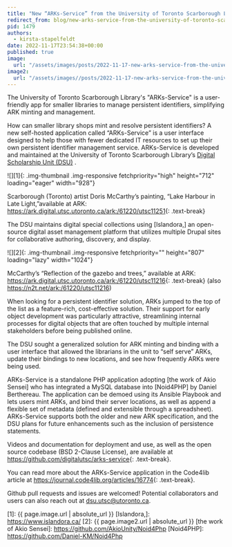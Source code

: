 ```yaml
---
title: "New “ARKs-Service” from the University of Toronto Scarborough Library"
redirect_from: blog/new-arks-service-from-the-university-of-toronto-scarborough-library/
pid: 1479
authors:
  - kirsta-stapelfeldt
date: 2022-11-17T23:54:38+00:00
published: true
image:
  url: "/assets/images/posts/2022-11-17-new-arks-service-from-the-university-of-toronto-scarborough-library/lake_harbour.png"
image2:
  url: "/assets/images//posts/2022-11-17-new-arks-service-from-the-university-of-toronto-scarborough-library/gazebo_trees.png"
---
```


The University of Toronto Scarborough Library's "ARKs-Service" is a
user-friendly app for smaller libraries to manage persistent identifiers,
simplifying ARK minting and management.

<!--more-->

How can smaller library shops mint and resolve persistent identifiers? A new
self-hosted application called “ARKs-Service” is a user interface designed to
help those with fewer dedicated IT resources to set up their own persistent
identifier management service. ARKs-Service is developed and maintained at the
University of Toronto Scarborough Library’s [Digital Scholarship Unit (DSU)] .

![][1]{: .img-thumbnail .img-responsive fetchpriority="high" height="712" loading="eager" width="928"}

Scarborough (Toronto) artist Doris McCarthy’s painting, “Lake Harbour in Late
Light,”available at ARK:
<https://ark.digital.utsc.utoronto.ca/ark:/61220/utsc11251>{: .text-break}

The DSU maintains digital special collections using [Islandora,] an
open-source digital asset management platform that utilizes multiple Drupal
sites for collaborative authoring, discovery, and display.

![][2]{: .img-thumbnail .img-responsive fetchpriority="" height="807" loading="lazy" width="1024"}

McCarthy’s “Reflection of the gazebo and trees,” available at ARK:
<https://ark.digital.utsc.utoronto.ca/ark:/61220/utsc11216>{: .text-break} (also
<https://n2t.net/ark:/61220/utsc11216>)

When looking for a persistent identifier solution, ARKs jumped to the top of
the list as a feature-rich, cost-effective solution. Their support for early
object development was particularly attractive, streamlining internal
processes for digital objects that are often touched by multiple internal
stakeholders before being published online.

The DSU sought a generalized solution for ARK minting and binding with a user
interface that allowed the librarians in the unit to “self serve” ARKs, update
their bindings to new locations, and see how frequently ARKs were being used.

ARKs-Service is a standalone PHP application adopting [the work of Akio
Sensei] who has integrated a MySQL database into [Noid4PHP] by Daniel
Berthereau. The application can be demoed using its Ansible Playbook and lets
users mint ARKs, and bind their server locations, as well as append a flexible
set of metadata (defined and extensible through a spreadsheet). ARKs-Service
supports both the older and new ARK specification, and the DSU plans for
future enhancements such as the inclusion of persistence statements.

Videos and documentation for deployment and use, as well as the open source
codebase (BSD 2-Clause License), are available at
<https://github.com/digitalutsc/arks-service>{: .text-break}.

You can read more about the ARKs-Service application in the Code4lib article
at <https://journal.code4lib.org/articles/16774>{: .text-break}.

Github pull requests and issues are welcomed! Potential collaborators and
users can also reach out at <dsu.utsc@utoronto.ca>.

[Digital Scholarship Unit (DSU)]: https://digital.utsc.utoronto.ca/
[1]: {{ page.image.url | absolute_url }}
[Islandora,]: https://www.islandora.ca/
[2]: {{ page.image2.url | absolute_url }}
[the work of Akio Sensei]: https://github.com/AkioUnity/Noid4Php
[Noid4PHP]: https://github.com/Daniel-KM/Noid4Php
